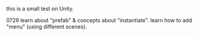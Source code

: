 this is a small test on Unity.

0729
learn about "prefab" & concepts about "instantiate".
learn how to add "menu" (using different scenes).
